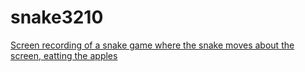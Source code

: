 # snake3210

[Screen recording of a snake game where the snake moves about the screen, eatting the apples](img/snake.gif)

